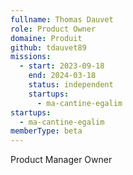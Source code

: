 ```yaml
---
fullname: Thomas Dauvet
role: Product Owner
domaine: Produit
github: tdauvet89
missions:
  - start: 2023-09-18
    end: 2024-03-18
    status: independent
    startups:
      - ma-cantine-egalim
startups:
  - ma-cantine-egalim
memberType: beta
---
```

Product Manager  Owner